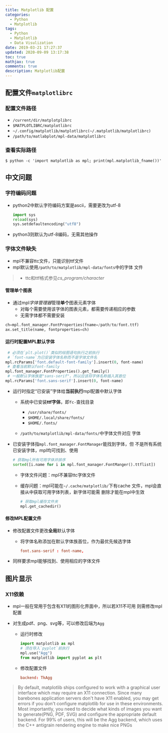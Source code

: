 ```yaml
---
title: Matplotlib 配置
categories:
  - Python
  - Matplotlib
tags:
  - Python
  - Matplotlib
  - Data Visulization
date: 2019-03-21 17:27:37
updated: 2020-09-09 13:17:38
toc: true
mathjax: true
comments: true
description: Matplotlib配置
---
```


##	配置文件`matplotlibrc`

###	配置文件路径

-	`/current/dir/matplotplibrc`
-	`$MATPLOTLIBRC/matplotlibrc`
-	`~/.config/matplotlib/matplotlibrc(~/.matplotlib/matplotlibrc)`
-	`/path/to/matlabplot/mpl-data/matplotlibrc`

###	查看实际路径

```shell
$ python -c 'import matplotlib as mpl; print(mpl.matplotlib_fname())'
```

##	中文问题

###	字符编码问题

-	python2中默认字符编码方案是ascii，需要更改为utf-8

	```python
	import sys
	reload(sys)
	sys.setdefaultencoding("utf8")
	```

-	python3则默认为utf-8编码，无需其他操作

###	字体文件缺失

-	mpl不兼容ttc文件，只能识别ttf文件
-	mpl默认使用`/path/to/matplotlib/mpl-data/fonts`中的字体
	文件

> - ttc和ttf格式参见*cs_program/character*

####	管理单个图表

-	通过mpl*字体管理器*管理**单个**图表元素字体
	-	对每个需要使用该字体的图表元素，都需要传递相应的参数
	-	无需字体都不需要安装

```python
ch=mpl.font_manager.FontProperties(fname=/path/to/font.ttf)
ax.set_title(name, fontproperties=ch)
```

####	运行时配置MPL默认字体


```python
 # 必须在`plt.plot()`类似的绘图语句执行之前执行
 # `font-name`为已安装字体名称而不是字体文件名
mpl.rcParams['font.default-font-family'].insert(0, font-name)
 # 查看当前默认font-family
mpl.font_manager.FontProperties().get_family()
 # 一般默认字体族是"sans-serif"，所以应该将字体名称插入其首位
mpl.rcParams['font.sans-serif'].insert(0, font-name)
```

-	运行时指定“已安装”字体给**当前执行**mpl配置中默认字体

	-	系统中已安装**ttf字体**，即`fc-`查找目录
		-	`/usr/share/fonts/`
		-	`$HOME/.local/share/fonts/`
		-	`$HOME/.fonts/`

	-	`/path/to/matplotlib/mpl-data/fonts/`中字体文件对应
		字体


-	已安装字体指`mpl.font_manager.FontManager`能找到字体，但
	不是所有系统已安装字体，mpl均可找到、使用

	```python
	# 获取mpl所有可用字体并排序
	sorted([i.name for i in mpl.font_manager.FontManger().ttflist])
	```

	-	字体文件问题：mpl不兼容ttc字体文件

	-	缓存问题：mpl可能在`~/.cache/matplotlib/`下有cache
		文件，mpl会直接从中获取可用字体列表，新字体可能需
		删除才能在mpl中生效

		```python
		# 获取mpl缓存文件夹
		mpl.get_cachedir()
		```

####	修改MPL配置文件

-	修改配置文件更改**全局**默认字体

	-	将字体名称添加在默认字体族首位，作为最优先候选字体

		```cnf
		font.sans-serif : font-name,
		```

-	同样要求mpl能够找到、使用相应的字体文件

##	图片显示

###	X11依赖

-	mpl一般在常用于包含有X11的图形化界面中，所以若X11不可用
	则需修改mpl配置

-	对生成pdf、png、svg等，可以修改后端为`Agg`

	-	运行时修改

		```python
		import matplotlib as mpl
		# 须在导入`pyplot`前执行
		mpl.use("Agg")
		from matplotlib import pyplot as plt
		```

	-	修改配置文件

		```cnf 
		backend: TkAgg
		```

>	By default, matplotlib ships configured to work with a
	graphical user interface which may require an X11
	connection. Since many barebones application servers
	don't have X11 enabled, you may get errors if you don't
	configure matplotlib for use in these environments.
	Most importantly, you need to decide what kinds of
	images you want to generate(PNG, PDF, SVG) and configure
	the appropriate default backend. For 99% of users, this
	will be the Agg backend, which uses the C++ antigrain
	rendering engine to make nice PNGs

